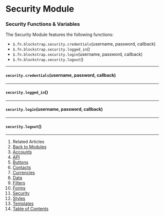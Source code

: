 Security Module
===============

### Security Functions & Variables

The Security Module features the following functions:

* `$.fn.blockstrap.security.credentials`(username, password, callback)
* `$.fn.blockstrap.security.logged_in`()
* `$.fn.blockstrap.security.login`(username, password, callback)
* `$.fn.blockstrap.security.logout`()

--------------------------------------------------------------------------------

#### `security.credentials`(username, password, callback)

--------------------------------------------------------------------------------

#### `security.logged_in`()

--------------------------------------------------------------------------------

#### `security.login`(username, password, callback)

--------------------------------------------------------------------------------

#### `security.logout`()

---

1. Related Articles
2. [Back to Modules](../../modules/)
3. [Accounts](../accounts/)
4. [API](../api/)
5. [Buttons](../buttons/)
6. [Contacts](../contacts/)
7. [Currencies](../currencies/)
8. [Data](../data/)
9. [Filters](../filters/)
10. [Forms](../forms/)
11. [Security](../security/)
12. [Styles](../styles/)
13. [Templates](../templates/)
14. [Table of Contents](../../../)
